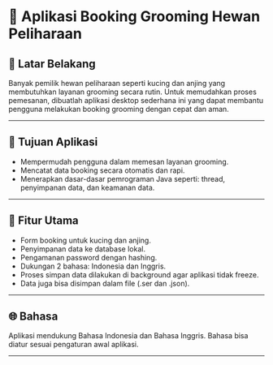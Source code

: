 # 🐾 Aplikasi Booking Grooming Hewan Peliharaan

## 📘 Latar Belakang

Banyak pemilik hewan peliharaan seperti kucing dan anjing yang membutuhkan layanan grooming secara rutin. Untuk memudahkan proses pemesanan, dibuatlah aplikasi desktop sederhana ini yang dapat membantu pengguna melakukan booking grooming dengan cepat dan aman.

---

## 🎯 Tujuan Aplikasi

- Mempermudah pengguna dalam memesan layanan grooming.
- Mencatat data booking secara otomatis dan rapi.
- Menerapkan dasar-dasar pemrograman Java seperti: thread, penyimpanan data, dan keamanan data.

---

## 🚀 Fitur Utama

- Form booking untuk kucing dan anjing.
- Penyimpanan data ke database lokal.
- Pengamanan password dengan hashing.
- Dukungan 2 bahasa: Indonesia dan Inggris.
- Proses simpan data dilakukan di background agar aplikasi tidak freeze.
- Data juga bisa disimpan dalam file (.ser dan .json).

---


## 🌐 Bahasa

Aplikasi mendukung Bahasa Indonesia dan Bahasa Inggris. Bahasa bisa diatur sesuai pengaturan awal aplikasi.

---
